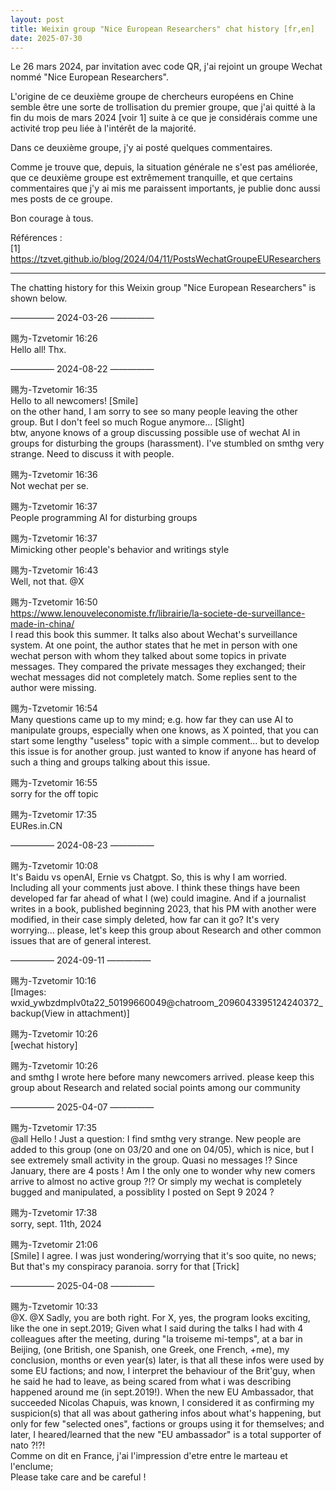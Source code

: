 ```yaml
---
layout: post  
title: Weixin group "Nice European Researchers" chat history [fr,en]
date: 2025-07-30
---
```


Le 26 mars 2024, par invitation avec code QR, j'ai rejoint un groupe Wechat nommé "Nice European Researchers".

L'origine de ce deuxième groupe de chercheurs européens en Chine semble être une sorte de trollisation du premier groupe, que j'ai quitté à la fin du mois de mars 2024 [voir 1] suite à ce que je considérais comme une activité trop peu liée à l'intérêt de la majorité.

Dans ce deuxième groupe, j'y ai posté quelques commentaires.

Comme je trouve que, depuis, la situation générale ne s'est pas améliorée, que ce deuxième groupe est extrêmement tranquille, et que certains commentaires que j'y ai mis me paraissent importants, je publie donc aussi mes posts de ce groupe.

Bon courage à tous.

Références :  
[1] https://tzvet.github.io/blog/2024/04/11/PostsWechatGroupeEUResearchers  



---



The chatting history for this Weixin group "Nice European Researchers" is shown below.

————— 2024-03-26 —————

赐为-Tzvetomir 16:26  
Hello all! Thx.

————— 2024-08-22 —————

赐为-Tzvetomir 16:35  
Hello to all newcomers! [Smile]  
on the other hand, I am sorry to see so many people leaving the other group. But I don't feel so much Rogue anymore... [Slight]  
btw, anyone knows of a group discussing possible use of wechat AI in groups for disturbing the groups (harassment). I've stumbled on smthg very strange. Need to discuss it with people.

赐为-Tzvetomir 16:36  
Not wechat per se.

赐为-Tzvetomir 16:37  
People programming AI for disturbing groups

赐为-Tzvetomir 16:37  
Mimicking other people's behavior and writings style

赐为-Tzvetomir 16:43  
Well, not that. @X 

赐为-Tzvetomir 16:50  
https://www.lenouveleconomiste.fr/librairie/la-societe-de-surveillance-made-in-china/  
I read this book this summer. It talks also about Wechat's surveillance system. At one point, the author states that he met in person with one wechat person with whom they talked about some topics in private messages. They compared the private messages they exchanged; their wechat messages did not completely match. Some replies sent to the author were missing.

赐为-Tzvetomir 16:54  
Many questions came up to my mind; e.g. how far they can use AI to manipulate groups, especially when one knows, as X pointed, that you can start some lengthy "useless" topic with a simple comment... but to develop this issue is for another group. just wanted to know if anyone has heard of such a thing and groups talking about this issue.

赐为-Tzvetomir 16:55  
sorry for the off topic

赐为-Tzvetomir 17:35  
EURes.in.CN

————— 2024-08-23 —————


赐为-Tzvetomir 10:08  
It's Baidu vs openAI, Ernie vs Chatgpt. So, this is why I am worried. Including all your comments just above. I think these things have been developed far far ahead of what I (we) could imagine. And if a journalist writes in a book, published beginning 2023, that his PM with another were modified, in their case simply deleted, how far can it go? It's very worrying... please, let's keep this group about Research and other common issues that are of general interest.

————— 2024-09-11 —————


赐为-Tzvetomir 10:16  
[Images: wxid_ywbzdmplv0ta22_50199660049@chatroom_2096043395124240372_backup(View in attachment)]

赐为-Tzvetomir 10:26  
[wechat history]

赐为-Tzvetomir 10:26  
and smthg I wrote here before many newcomers arrived. please keep this group about Research and related social points among our community

————— 2025-04-07 —————

赐为-Tzvetomir 17:35   
@all Hello ! Just a question: I find smthg very strange. New people are added to this group (one on 03/20 and one on 04/05), which is nice, but I see extremely small activity in the group. Quasi no messages !? Since January, there are 4 posts ! Am I the only one to wonder why new comers arrive to almost no active group ?!? Or simply my wechat is completely bugged and manipulated, a possiblity I posted on Sept 9 2024 ?

赐为-Tzvetomir 17:38  
sorry, sept. 11th, 2024

赐为-Tzvetomir 21:06  
[Smile] I agree. I was just wondering/worrying that it's soo quite, no news; But that's my conspiracy paranoia. sorry for that [Trick]

————— 2025-04-08 —————

赐为-Tzvetomir 10:33  
@X. @X Sadly, you are both right. For X, yes, the program looks exciting, like the one in sept.2019; Given what I said during the talks I had with 4 colleagues after the meeting, during "la troiseme mi-temps", at a bar in Beijing, (one British, one Spanish, one Greek, one French, +me), my conclusion, months or even year(s) later, is that all these infos were used by some EU factions; and now, I interpret the behaviour of the Brit'guy, when he said he had to leave, as being scared from what i was describing happened around me (in sept.2019!). When the new EU Ambassador, that succeeded Nicolas Chapuis, was known, I considered it as confirming my suspicion(s) that all was about gathering infos about what's happening, but only for few "selected ones", factions or groups using it for themselves; and later, I heared/learned that the new "EU ambassador" is a total supporter of nato ?!?!  
Comme on dit en France, j'ai l'impression d'etre entre le marteau et l'enclume;  
Please take care and be careful !




